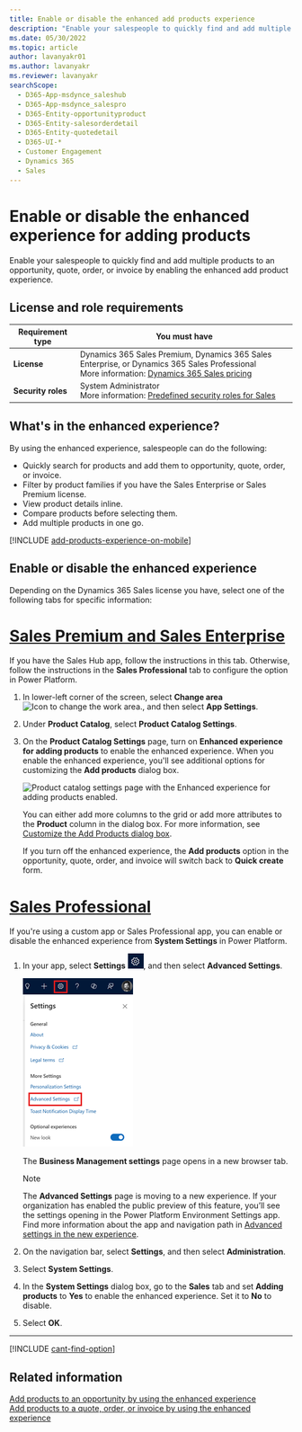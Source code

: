 ```yaml
---
title: Enable or disable the enhanced add products experience
description: "Enable your salespeople to quickly find and add multiple products to an opportunity, quote, order, or invoice by enabling the enhanced add product experience."
ms.date: 05/30/2022
ms.topic: article
author: lavanyakr01
ms.author: lavanyakr
ms.reviewer: lavanyakr
searchScope: 
  - D365-App-msdynce_saleshub
  - D365-App-msdynce_salespro
  - D365-Entity-opportunityproduct
  - D365-Entity-salesorderdetail
  - D365-Entity-quotedetail
  - D365-UI-*
  - Customer Engagement
  - Dynamics 365
  - Sales
---
```

# Enable or disable the enhanced experience for adding products

Enable your salespeople to quickly find and add multiple products to an opportunity, quote, order, or invoice by enabling the enhanced add product experience.

## License and role requirements
| Requirement type | You must have |  
|-----------------------|---------|
| **License** | Dynamics 365 Sales Premium, Dynamics 365 Sales Enterprise, or Dynamics 365 Sales Professional <br>More information: [Dynamics 365 Sales pricing](https://dynamics.microsoft.com/sales/pricing/) |
| **Security roles** | System Administrator <br> More information: [Predefined security roles for Sales](security-roles-for-sales.md)|


## What's in the enhanced experience?

 By using the enhanced experience, salespeople can do the following:

- Quickly search for products and add them to opportunity, quote, order, or invoice.  
- Filter by product families if you have the Sales Enterprise or Sales Premium license.
- View product details inline.
- Compare products before selecting them.
- Add multiple products in one go.

[!INCLUDE [add-products-experience-on-mobile](../includes/add-products-experience-on-mobile.md)]



## Enable or disable the enhanced experience

Depending on the Dynamics 365 Sales license you have, select one of the following tabs for specific information: 

# [Sales Premium and Sales Enterprise](#tab/SE)

If you have the Sales Hub app, follow the instructions in this tab. Otherwise, follow the instructions in the **Sales Professional** tab to configure the option in Power Platform.

1. In lower-left corner of the screen, select **Change area** ![Icon to change the work area.](media/change-area-icon.png "Icon to change the work area"), and then select **App Settings**.

2. Under **Product Catalog**, select **Product Catalog Settings**.

3. On the **Product Catalog Settings** page, turn on **Enhanced experience for adding products** to enable the enhanced experience. 
    When you enable the enhanced experience, you'll see additional options for customizing the **Add products** dialog box.

    ![Product catalog settings page with the **Enhanced experience for adding products** enabled.](media/EnableAddProductPreview.png)

     You can either add more columns to the grid or add more attributes to the **Product** column in the dialog box. For more information, see [Customize the Add Products dialog box](customize-add-products-dialog-box.md).
    
    If you turn off the enhanced experience, the **Add products** option in the opportunity, quote, order, and invoice will switch back to **Quick create** form.

# [Sales Professional](#tab/SP)

If you're using a custom app or Sales Professional app, you can enable or disable the enhanced experience from **System Settings** in Power Platform.

1. In your app, select **Settings** ![Settings.](media/settings-icon.png "Settings"), and then select **Advanced Settings**.

   ![Advanced Settings link in the site map.](media/advanced-settings-option.png)

   The **Business Management settings** page opens in a new browser tab.
   > [!NOTE]
   > The **Advanced Settings** page is moving to a new experience. If your organization has enabled the public preview of this feature, you’ll see the settings opening in the Power Platform Environment Settings app. Find more information about the app and navigation path in [Advanced settings in the new experience](advanced-settings-new-experience.md).

2. On the navigation bar, select **Settings**, and then select **Administration**.

3. Select **System Settings**.

4. In the **System Settings** dialog box, go to the **Sales** tab and set **Adding products** to **Yes** to enable the enhanced experience. Set it to **No** to disable. 

5. Select **OK**.

---

[!INCLUDE [cant-find-option](../includes/cant-find-option.md)]

## Related information

[Add products to an opportunity by using the enhanced experience](add-products-enhanced-experience.md)  
[Add products to a quote, order, or invoice by using the enhanced experience](add-products-qoi-enhanced.md)

